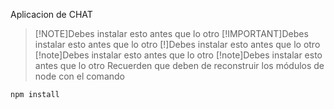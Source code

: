 Aplicacion de CHAT
>[!NOTE]Debes instalar esto antes que lo otro
>[!IMPORTANT]Debes instalar esto antes que lo otro
>[!]Debes instalar esto antes que lo otro
>[!note]Debes instalar esto antes que lo otro
>[!note]Debes instalar esto antes que lo otro
Recuerden que deben de reconstruir los módulos de node con el comando

```
npm install
```
